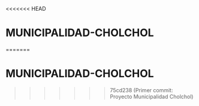 <<<<<<< HEAD
# MUNICIPALIDAD-CHOLCHOL
=======
# MUNICIPALIDAD-CHOLCHOL
>>>>>>> 75cd238 (Primer commit: Proyecto Municipalidad Cholchol)
